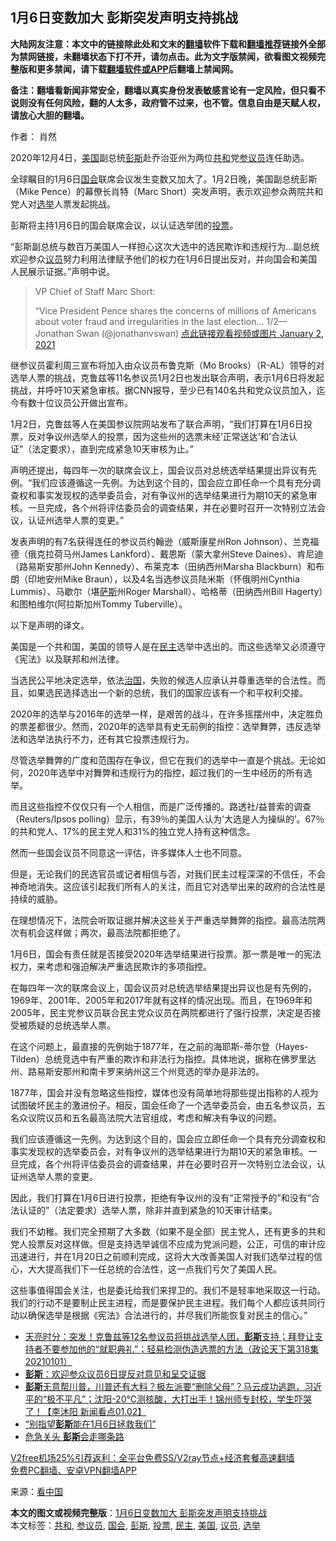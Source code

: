  <h2>1月6日变数加大 彭斯突发声明支持挑战</h2> <p class="notice"><b>大陆网友注意：本文中的链接除此处和文末的<a href="https://github.com/bannedbook/fanqiang" >翻墙</a>软件下载和<a href="https://github.com/killgcd/justmysocks/blob/master/README.md">翻墙推荐</a>链接外全部为禁网链接，未翻墙状态下打不开，请勿点击。此为文字版禁闻，欲看图文视频完整版和更多禁闻，请下载<a href="https://github.com/bannedbook/fanqiang">翻墙软件或APP</a>后翻墙上禁闻网。</p><p>备注：翻墙看新闻非常安全，翻墙以真实身份发表敏感言论有一定风险，但只看不说则没有任何风险，翻的人太多，政府管不过来，也不管。信息自由是天赋人权，请放心大胆的翻墙。</b></p>  <div class="entry"> <p>作者： 肖然</p> <p id="conimg">2020年12月4日，<a href="https://www.bannedbook.org/bnews/tag/%e7%be%8e%e5%9b%bd/" class="st_tag internal_tag" rel="tag" title="标签 美国 下的日志">美国</a>副总统<a href="https://www.bannedbook.org/bnews/tag/%e5%bd%ad%e6%96%af/" class="st_tag internal_tag" rel="tag" title="标签 彭斯 下的日志">彭斯</a>赴乔治亚州为两位<a href="https://www.bannedbook.org/bnews/tag/%E5%85%B1%E5%92%8C/" class="st_tag internal_tag" rel="tag" title="标签 共和 下的日志">共和</a>党<a href="https://www.bannedbook.org/bnews/tag/%e5%8f%82%e8%ae%ae%e5%91%98/" class="st_tag internal_tag" rel="tag" title="标签 参议员 下的日志">参议员</a>连任助选。</p> <p>全球瞩目的1月6日<a href="https://www.bannedbook.org/bnews/tag/%e5%9b%bd%e4%bc%9a/" class="st_tag internal_tag" rel="tag" title="标签 国会 下的日志">国会</a>联席会议发生变数又加大了。1月2日晚，美国副总统彭斯（Mike Pence）的幕僚长肖特（Marc Short）突发声明，表示欢迎参众两院共和党人对<a href="https://www.bannedbook.org/bnews/tag/%e9%80%89%e4%b8%be/" class="st_tag internal_tag" rel="tag" title="标签 选举 下的日志">选举</a>人票发起挑战。</p> <p>彭斯将主持1月6日的国会联席会议，以认证选举团的<a href="https://www.bannedbook.org/bnews/tag/%E6%8A%95%E7%A5%A8/" class="st_tag internal_tag" rel="tag" title="标签 投票 下的日志">投票</a>。</p> <p>“彭斯副总统与数百万美国人一样担心这次大选中的选民欺诈和违规行为…副总统欢迎参众<a href="https://www.bannedbook.org/bnews/tag/%e8%ae%ae%e5%91%98/" class="st_tag internal_tag" rel="tag" title="标签 议员 下的日志">议员</a>努力利用法律赋予他们的权力在1月6日提出反对，并向国会和美国人民展示证据。”声明中说。</p> <blockquote><p>VP Chief of Staff Marc Short:</p> <p>“Vice President Pence shares the concerns of millions of Americans about voter fraud and irregularities in the last election&#8230; 1/2— Jonathan Swan (@jonathanvswan) <a href="https://twitter.com/jonathanvswan/status/1345509862462124033?ref_src=twsrc%5Etfw">点此链接观看视频或图片 January 2, 2021</a></p> </blockquote> <p>继参议员霍利周三宣布将加入由众议员布鲁克斯（Mo Brooks）（R-AL）领导的对选举人票的挑战，克鲁兹等11名参议员1月2日也发出联合声明，表示1月6日将发起挑战，并呼吁10天紧急审核。据CNN报导，至少已有140名共和党众议员加入，迄今有数十位议员公开做出宣布。</p> <p>1月2日，克鲁兹等人在美国参议院网站发布了联合声明，“我们打算在1月6日投票，反对争议州选举人的投票，因为这些州的选票未经&#8217;正常送达&#8217;和&#8217;合法认证”（法定要求），直到完成紧急10天审核为止。”</p> <p>声明还提出，每四年一次的联席会议上，国会议员对总统选举结果提出异议有先例。“我们应该遵循这一先例。为达到这个目的，国会应立即任命一个具有充分调查权和事实发现权的选举委员会，对有争议州的选举结果进行为期10天的紧急审核。一旦完成，各个州将评估委员会的调查结果，并在必要时召开一次特别立法会议，认证州选举人票的变更。”</p> <p>发表声明的有7名获得连任的参议员约翰逊（威斯康星州Ron Johnson）、兰克福德（俄克拉荷马州James Lankford）、戴恩斯（蒙大拿州Steve Daines）、肯尼迪（路易斯安那州John Kennedy）、布莱克本（田纳西州Marsha Blackburn）和布朗（印地安州Mike Braun），以及4名当选参议员陆米斯（怀俄明州Cynthia Lummis）、马歇尔（堪<span class='wp_keywordlink'><a href="https://www.bannedbook.org/forum5/topic42.html" title="萨斯、诚信与自救" target="_blank">萨斯</a></span>州Roger Marshall）、哈格蒂（田纳西州Bill Hagerty）和图柏维尔(阿拉斯加州Tommy Tuberville）。</p> <p>以下是声明的译文。</p> <p>美国是一个共和国，美国的领导人是在<a href="https://www.bannedbook.org/bnews/tag/%e6%b0%91%e4%b8%bb/" class="st_tag internal_tag" rel="tag" title="标签 民主 下的日志">民主</a>选举中选出的。而这些选举又必须遵守《宪法》以及联邦和州法律。</p> <p>当选民公平地决定选举，依法<span class='wp_keywordlink'><a href="https://www.bannedbook.org/forum24/topic8925.html" title="《治国大道》" target="_blank">治国</a></span>，失败的候选人应承认并尊重选举的合法性。而且，如果选民选择选出一个新的总统，我们的国家应该有一个和平权利交接。</p>  <p>2020年的选举与2016年的选举一样，是艰苦的战斗，在许多摇摆州中，决定胜负的票差都很少。然而，2020年的选举具有史无前例的指控：选举舞弊，违反选举法和选举法执行不力，还有其它投票违规行为。</p> <p>尽管选举舞弊的广度和范围存在争议，但它在我们的选举中一直是个挑战。无论如何，2020年选举中对舞弊和违规行为的指控，超过我们的一生中经历的所有选举。</p> <p>而且这些指控不仅仅只有一个人相信，而是广泛传播的。路透社/益普索的调查（Reuters/Ipsos polling）显示，有39％的美国人认为&#8217;大选是人为操纵的&#8217;。67％的共和党人、17%的民主党人和31%的独立党人持有这种信念。</p> <p>然而一些国会议员不同意这一评估，许多媒体人士也不同意。</p> <p>但是，无论我们的民选官员或记者相信与否，对我们民主过程深深的不信任，不会神奇地消失。这应该引起我们所有人的关注，而且它对选举出来的政府的合法性是持续的威胁。</p> <p>在理想情况下，法院会听取证据并解决这些关于严重选举舞弊的指控。最高法院两次有机会这样做；两次，最高法院都拒绝了。</p> <p>1月6日，国会有责任就是否接受2020年选举结果进行投票。那一票是唯一的宪法权力，来考虑和强迫解决严重选民欺诈的多项指控。</p>  <p>在每四年一次的联席会议上，国会议员对总统选举结果提出异议也是有先例的，1969年、2001年、2005年和2017年就有这样的情况出现。而且，在1969年和2005年，民主党参议员联合民主党众议员在两院都进行了强行投票，决定是否接受被质疑的总统选举人票。</p> <p>在这个问题上，最直接的先例始于1877年，在之前的海耶斯-蒂尔登（Hayes-Tilden）总统竞选中有严重的欺诈和非法行为指控。具体地说，据称在佛罗里达州、路易斯安那州和南卡罗来纳州这三个州竞选的举办是非法的。</p> <p>1877年，国会并没有忽略这些指控，媒体也没有简单地将那些提出指称的人视为试图破坏民主的激进份子。相反，国会任命了一个选举委员会，由五名参议员，五名众议院议员和五名最高法院大法官组成，考虑和解决有争议的问题。</p> <p>我们应该遵循这一先例。为达到这个目的，国会应立即任命一个具有充分调查权和事实发现权的选举委员会，对有争议州的选举结果进行为期10天的紧急审核。一旦完成，各个州将评估委员会的调查结果，并在必要时召开一次特别立法会议，认证州选举人票的变更。</p> <p>因此，我们打算在1月6日进行投票，拒绝有争议州的没有“正常授予的”和没有“合法认证的”（法定要求）选举人票，除非并直到紧急的10天审计结束。</p> <p>我们不幼稚。我们完全预期了大多数（如果不是全部）民主党人，还有更多的共和党人投票反对这样做。但是支持选举诚信不应成为党派问题，公正，可信的审计应迅速进行，并在1月20日之前顺利完成，这将大大改善美国人对我们选举过程的信心，大大提高我们下一任总统的合法性，这一点我们亏欠了美国人民。</p> <p>这些事值得国会关注，也是委讬给我们来捍卫的。我们不是轻率地采取这一行动。我们的行动不是要制止民主进程，而是要保护民主进程。我们每个人都应该共同行动以确保选举是根据《宪法》合法进行的，并尽我们所能恢复对民主的信心。”</p>  <ul class='op-related-articles' title='相关阅读'> <li><a href='https://www.bannedbook.org/bnews/cbnews/20210103/1460084.html' target='_blank'>天亮时分：突发！克鲁兹等12名参议员将挑战选举人团，<b>彭斯</b>支持；拜登让支持者不要参加他的“就职典礼”；轻易检测伪造选票的方法（政论天下第318集 20210101）</a></li> <li><a href='https://www.bannedbook.org/bnews/cbnews/20210103/1460049.html' target='_blank'><b>彭斯</b>：欢迎参众议员6日提反对意见和呈交证据</a></li> <li><a href='https://www.bannedbook.org/bnews/bannedvideo/20210103/1460035.html' target='_blank'><b>彭斯</b>无意帮川普，川普还有大料？极左派要“删除父母”？马云成功逃跑，习近平的“极不平凡”；沈阳-20℃测核酸，大打出手！锦州师专封校，学生吓哭了！【李沐阳 新闻看点01.02】</a></li> <li><a href='https://www.bannedbook.org/bnews/comments/20210103/1460021.html' target='_blank'>“别指望<b>彭斯</b>能在1月6日拯救我们”</a></li> <li><a href='https://www.bannedbook.org/bnews/comments/20210103/1460016.html' target='_blank'>危急关头 <b>彭斯</b>会走哪条路</a></li> </ul> <p class="texttj"> <a href="https://www.bannedbook.org/forum23/topic22702.html" target="_blank">V2free机场25%引荐返利：全平台免费SS/V2ray节点+经济套餐高速翻墙</a><br/> <a href="https://github.com/bannedbook/fanqiang/wiki/%E7%A6%81%E9%97%BB%E7%BD%91%E5%AE%89%E5%8D%93%E7%BF%BB%E5%A2%99%E6%96%B0%E9%97%BBAPP" target="_blank">免费PC翻墙、安卓VPN翻墙APP</a></p><p> 来源：<span class='wp_keywordlink_affiliate'><a href="https://www.secretchina.com/" title="看中国" target="_blank">看中国</a></span> </p><a name='sharetosocial'></a>       <div><b>本文的图文或视频完整版</b>：<a href='https://www.bannedbook.org/bnews/cnnews/20210103/1460102.html'>1月6日变数加大 彭斯突发声明支持挑战</a></div>  </div><!--END ENTRY--> <div class="postfooter"> <div>本文标签：<a href="https://www.bannedbook.org/bnews/tag/%E5%85%B1%E5%92%8C/" rel="tag">共和</a>, <a href="https://www.bannedbook.org/bnews/tag/%e5%8f%82%e8%ae%ae%e5%91%98/" rel="tag">参议员</a>, <a href="https://www.bannedbook.org/bnews/tag/%e5%9b%bd%e4%bc%9a/" rel="tag">国会</a>, <a href="https://www.bannedbook.org/bnews/tag/%e5%bd%ad%e6%96%af/" rel="tag">彭斯</a>, <a href="https://www.bannedbook.org/bnews/tag/%E6%8A%95%E7%A5%A8/" rel="tag">投票</a>, <a href="https://www.bannedbook.org/bnews/tag/%e6%b0%91%e4%b8%bb/" rel="tag">民主</a>, <a href="https://www.bannedbook.org/bnews/tag/%e7%be%8e%e5%9b%bd/" rel="tag">美国</a>, <a href="https://www.bannedbook.org/bnews/tag/%e8%ae%ae%e5%91%98/" rel="tag">议员</a>, <a href="https://www.bannedbook.org/bnews/tag/%e9%80%89%e4%b8%be/" rel="tag">选举</a></div>  </div><!--END POSTFOOTER--> 